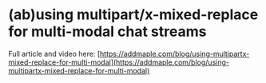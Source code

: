 # (ab)using multipart/x-mixed-replace for multi-modal chat streams

Full article and video here: [https://addmaple.com/blog/using-multipartx-mixed-replace-for-multi-modal](https://addmaple.com/blog/using-multipartx-mixed-replace-for-multi-modal)
